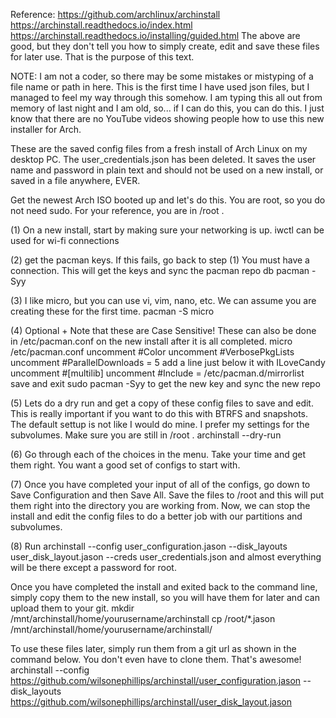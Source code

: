 Reference:
https://github.com/archlinux/archinstall
https://archinstall.readthedocs.io/index.html
https://archinstall.readthedocs.io/installing/guided.html
The above are good, but they don't tell you how to simply create, edit and save these files for later use. That is the purpose of this text.

NOTE: I am not a coder, so there may be some mistakes or mistyping of a file name or path in here. This is the first time I have used json files, but I managed to feel my way through this somehow. I am typing this all out from memory of last night and I am old, so... if I can do this, you can do this. I just know that there are no YouTube videos showing people how to use this new installer for Arch.

These are the saved config files from a fresh install of Arch Linux on my desktop PC.
The user_credentials.json has been deleted. It saves the user name and password in  plain text and should not be used on a new install, or saved in a file anywhere, EVER.

Get the newest Arch ISO booted up and let's do this. You are root, so you do not need sudo. For your reference, you are in /root .

(1) On a new install, start by making sure your networking is up.
iwctl can be used for wi-fi connections

(2) get the pacman keys. If this fails, go back to step (1) You must have a connection.
This will get the keys and sync the pacman repo db
pacman -Syy

(3) I like micro, but you can use vi, vim, nano, etc. We can assume you are creating these for the first time.
pacman -S micro

(4) Optional + Note that these are Case Sensitive! These can also be done in /etc/pacman.conf on the new install after it is all completed.
micro /etc/pacman.conf
uncomment #Color
uncomment #VerbosePkgLists
uncomment #ParallelDownloads = 5
add a line just below it with ILoveCandy
uncomment #[multilib]
uncomment #Include = /etc/pacman.d/mirrorlist
save and exit
sudo pacman -Syy to get the new key and sync the new repo

(5) Lets do a dry run and get a copy of these config files to save and edit. This is really important if you want to do this with BTRFS and snapshots. The default settup is not like I would do mine. I prefer my settings for the subvolumes. Make sure you are still in /root .
archinstall --dry-run

(6) Go through each of the choices in the menu. Take your time and get them right. You want a good set of configs to start with.

(7) Once you have completed your input of all of the configs, go down to Save Configuration and then Save All. Save the files to /root and this will put them right into the directory you are working from. Now, we can stop the install and edit the config files to do a better job with our partitions and subvolumes.

(8) Run archinstall --config user_configuration.jason --disk_layouts user_disk_layout.jason --creds user_credentials.json and almost everything will be there except a password for root.

Once you have completed the install and exited back to the command line, simply copy them to the new install, so you will have them for later and can upload them to your git.
mkdir /mnt/archinstall/home/yourusername/archinstall
cp /root/*.jason /mnt/archinstall/home/yourusername/archinstall/

To use these files later, simply run them from a git url as shown in the command below. You don't even have to clone them. That's awesome!
archinstall --config https://github.com/wilsonephillips/archinstall/user_configuration.jason --disk_layouts https://github.com/wilsonephillips/archinstall/user_disk_layout.jason

